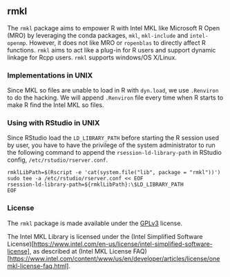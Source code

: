 ## rmkl

The `rmkl` package aims to empower R with Intel MKL like Microsoft R Open (MRO) by leveraging the conda packages, `mkl`, `mkl-include` and `intel-openmp`. However, it does not like MRO or `ropenblas` to directly affect R functions. `rmkl` aims to act like a plug-in for R users and support dynamic linkage for Rcpp users. `rmkl` supports windows/OS X/Linux.

### Implementations in UNIX

Since MKL so files are unable to load in R with `dyn.load`, we use `.Renviron` to do the hacking. We will append `.Renviron` file every time when R starts to make R find the Intel MKL so files.

### Using with RStudio in UNIX

Since RStudio load the `LD_LIBRARY_PATH` before starting the R session used by user, you have to have the privilege of the system administrator to run the following command to append the `rsession-ld-library-path` in RStudio config, `/etc/rstudio/rserver.conf`.

```shell
rmklLibPath=$(Rscript -e 'cat(system.file("lib", package = "rmkl"))')
sudo tee -a /etc/rstudio/rserver.conf << EOF
rsession-ld-library-path=${rmklLibPath}:\$LD_LIBRARY_PATH
EOF
```

### License

The `rmkl` package is made available under the [GPLv3](https://www.gnu.org/licenses/gpl-3.0.html) license.

The Intel MKL Library is licensed under the (Intel Simplified Software License)[https://www.intel.com/en-us/license/intel-simplified-software-license], as described at (Intel MKL License FAQ)[https://www.intel.com/content/www/us/en/developer/articles/license/onemkl-license-faq.html].
